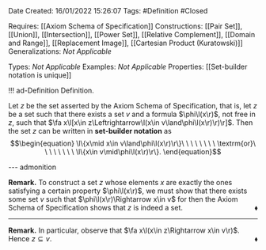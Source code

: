 <br />
<br />

Date Created: 16/01/2022 15:26:07
Tags: #Definition #Closed  

Requires: [[Axiom Schema of Specification]]
Constructions: [[Pair Set]], [[Union]], [[Intersection]], [[Power Set]], [[Relative Complement]], [[Domain and Range]], [[Replacement Image]], [[Cartesian Product (Kuratowski)]]
Generalizations: _Not Applicable_

Types: _Not Applicable_
Examples: _Not Applicable_ 
Properties: [[Set-builder notation is unique]]

!!! ad-Definition Definition.

Let $z$ be the set asserted by the Axiom Schema of Specification, that is, let $z$ be a set such that there exists a set $v$ and a formula $\phi\l(x\r)$, not free in $z$, such that $\fa x\l[x\in z\Leftrightarrow\l(x\in v\land\phi\l(x\r)\r)\r]$. Then the set $z$ can be written in **set-builder notation** as
$$\begin{equation}
    \l\{x\mid x\in v\land\phi\l(x\r)\r\}\ \ \ \ \ \ \ \ \textrm{or}\ \ \ \ \ \ \ \ \l\{x\in v\mid\phi\l(x\r)\r\}.
\end{equation}$$

--- admonition

**Remark.** To construct a set $z$ whose elements $x$ are exactly the ones satisfying a certain property $\phi\l(x\r)$, we must show that there exists some set $v$ such that $\phi\l(x\r)\Rightarrow x\in v$ for then the Axiom Schema of Specification shows that $z$ is indeed a set.<span style="float:right;">$\blacklozenge$</span>

---

**Remark.** In particular, observe that $\fa x\l(x\in z\Rightarrow x\in v\r)$. Hence $z\subseteq v$.<span style="float:right;">$\blacklozenge$</span>
